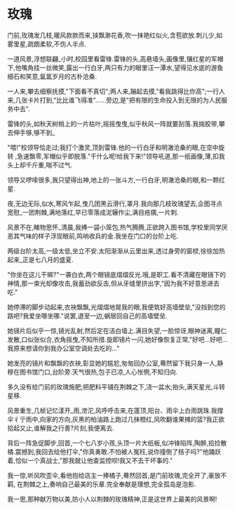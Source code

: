 # 玫瑰

门前,玫瑰发几枝,暖风款款而来,挟飘渺花香,吹一抹艳红似火,含苞欲放.刺儿少,如雾里星,疏朗柔软,不伤人半点.

一道风景,浮想联翩_小时,校园里看雷锋.雷锋的头,高悬墙头,画像里,镶红星的军帽下,他嘴角挂一丝微笑,露出一行白牙,两只有力的眼里汪一潭水,望得见水底的游鱼细石和笑意,氤氲岁月的古朴沧桑.

一人来,攀去细察抚摸,"下面看不真切";两人来,蹦起去摸,&quot;看我跳得比你高&quot;;一行人来,几张卡片打到,"比比谁飞得准"……旁边,是"把有限的生命投入到无限的为人民服务中去".

雷锋的头,如秋天树梢上的一片枯叶,摇摇曳曳,似乎秋风一阵就要刮落.我揣胶带,攀去伸手够,够不到_

"喂!"校领导恰走过;我打个激灵,顶到雷锋.他的一行白牙和明澈沧桑的眼,在空中旋转 ,急速飘零,军帽似乎即脱落."干什么呢!给我下来!"领导吼道,那一纸画像,薄,扣我头上却千斤重,喘不过气.

领导又啰嗦很多,我只望得出神,地上的一张斗方,一行白牙,明澈沧桑的眼,和一颗红星.

夜,无边无际,似水,寒风乍起,曳几团黑云滑行,罩月.我向那几枝玫瑰望去,企图寻点宽慰_一团荆棘,满地落红,早已零落成泥辗作尘,满目疮痍,一片刺.

风景不在,睹物思怀_清晨,我捧一袋小笼包,热气腾腾,正欲跨入图书馆,学校里同学厌恶其气味的样子浮现眼前,鸣响收兵的金.我坐在门口的台阶上吃.

两级台阶太高,一级太低,坐立不安.太阳渐渐从云里出来,透过身旁的窗棂,徐徐加热起来_正是七八月的盛夏.

"你坐在这儿干嘛?"一袭白衣,两个眼镜底熠熠反光.哦,是职工.看不清藏在眼镜下的神情,那一束光却像攻击,我蓄劲欲反击,但从牙缝里挤出字,"因为我不好意思进去吃."

她停滞的脚步动起来,衣袂飘飘,光熠熠地晃我的眼,我便筑好高墙壁垒,"没挡到您的路吧?我爱坐哪坐哪."说罢,退至一边,蜗居回自己的高墙壁垒. 

她镜片后似乎一惊,镜光乱射,然后定在洁白墙上.满目失望,一脸惊讶,眼神迷离,瞳仁发散,口似张似合,衣角摇曳,不知所措.旋即镜片一闪,她好像恢复正常,"好吧…好吧…我原来想请你到我办公室空调处去吃的…"

她发亮的镜片和飘飘的衣袂,彰显她的尴尬,匆匆回办公室,蓦然留下我只身一人,静穆在图书馆门口,台阶旁.天气很热,包子已凉,人心怅惘,不知归向.

多久没有给门前的玫瑰施肥;把肥料平铺在荆棘之下,浇一盆水;抬头,满天星光,斗转星移.

风景重生,几帧记忆漾开_雨,滂沱,风呼呼击来,在蓬顶,阳台、雨伞上白雨跳珠.我撑伞彳亍雨中,向家的方向,灰黑的柏油路上跑过几抹橙红,风吹翻谁果摊的篮?我正欲拾起又止,谁解我之行善?片刻,我便离去.

背后一阵急促脚步,回首,一个七八岁小孩,头顶一片大纸板,似冲锋陷阵,陶醉,拾捡散橘.震撼到,我回去给他打伞,"你真勇敢.不怕被人冤枉,说你撞倒了桔子吗?"他踊跃着,恰似一个真战士,"那我就让他查监控呗!我又不去干坏事的."

我一惊,听风吹歪伞,看他抱给店主一捧橘子,蓦然回首,是门前玫瑰,完全开了,豪放不羁, 在荆棘之上,奏响自己最美的乐章.完全奉献是理想,完全孤岛是泡影.

我一思,那种献万物以美,防小人以荆棘的玫瑰精神,正是这世界上最美的风景啊!